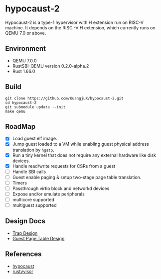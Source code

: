 # hypocaust-2
Hypocaust-2 is a type-1 hypervisor with H extension run on RISC-V machine. It depends on the RISC -V H extension, which currently runs on QEMU 7.0 or above.

## Environment
- QEMU 7.0.0
- RustSBI-QEMU version 0.2.0-alpha.2
- Rust 1.66.0 

## Build
```
git clone https://github.com/KuangjuX/hypocaust-2.git
cd hypocaust-2
git submodule update --init
make qemu
```

## RoadMap
- [x] Load guest elf image.
- [x] Jump guest loaded to a VM while enabling guest physical address translation by `hgatp`.
- [x] Run a tiny kernel that does not require any external hardware like disk devices.
- [x] Handle read/write requests for CSRs from a guest
- [ ] Handle SBI calls
- [ ] Guest enable paging & setup two-stage page table translation.
- [ ] Timers
- [ ] Passthrough virtio block and networkd devices
- [ ] Expose and/or emulate peripherals
- [ ] multicore supported
- [ ] multiguest supported

## Design Docs
- [Trap Design](docs/trap.md)
- [Guest Page Table Design](docs/guest_page_table.md)

## References
- [hypocaust](https://github.com/KuangjuX/hypocaust)
- [rustyvisor](https://github.com/stemnic/rustyvisor)
